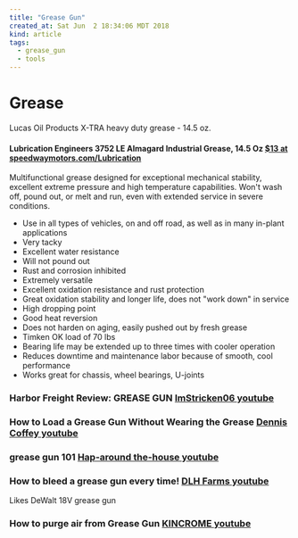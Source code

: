 ```yaml
---
title: "Grease Gun"
created_at: Sat Jun  2 18:34:06 MDT 2018
kind: article
tags:
  - grease_gun
  - tools
---
```


<h1>Grease</h1>

Lucas Oil Products X-TRA heavy duty grease - 14.5 oz.

<h4>
  Lubrication Engineers 3752 LE Almagard Industrial Grease, 14.5 Oz
  <a href="https://www.speedwaymotors.com/Lubrication-Engineers-3752-LE-Almagard-Industrial-Grease-14-5-Oz,526.html" target="_blank">$13 at speedwaymotors.com/Lubrication</a>
</h4>

Multifunctional grease designed for exceptional mechanical stability,
excellent extreme pressure and high temperature capabilities. Won't
wash off, pound out, or melt and run, even with extended service in
severe conditions.

<ul>
  <li>Use in all types of vehicles, on and off road, as well as in many in-plant applications</li>
  <li>Very tacky</li>
  <li>Excellent water resistance</li>
  <li>Will not pound out</li>
  <li>Rust and corrosion inhibited</li>
  <li>Extremely versatile</li>
  <li>Excellent oxidation resistance and rust protection</li>
  <li>Great oxidation stability and longer life, does not "work down" in service</li>
  <li>High dropping point</li>
  <li>Good heat reversion</li>
  <li>Does not harden on aging, easily pushed out by fresh grease</li>
  <li>Timken OK load of 70 lbs</li>
  <li>Bearing life may be extended up to three times with cooler operation</li>
  <li>Reduces downtime and maintenance labor because of smooth, cool performance</li>
  <li>Works great for chassis, wheel bearings, U-joints</li>
</ul>

<h3>
  Harbor Freight Review: GREASE GUN
  <a href="https://www.youtube.com/watch?v=QXqzj1qKNhw" target="_blank">ImStricken06 youtube</a>
</h3>

<h3>
  How to Load a Grease Gun Without Wearing the Grease
  <a href="https://www.youtube.com/watch?v=G9VHehhSuCU" target="_blank">Dennis Coffey youtube</a>
</h3>

<h3>
  grease gun 101
  <a href="https://www.youtube.com/watch?v=ZK1LCu-Khmo" target="_blank">Hap-around the-house youtube</a>
</h3>

<h3>
  How to bleed a grease gun every time!
  <a href="https://www.youtube.com/watch?v=gaMEfwDtJzQ" target="_blank">DLH Farms youtube</a>
</h3>

Likes DeWalt 18V grease gun

<h3>
  How to purge air from Grease Gun
  <a href="https://www.youtube.com/watch?v=eQyd6XrAo4w" target="_blank">KINCROME youtube</a>
</h3>

<!--
html boilerplate fragments
<a href="" target="_blank"></a>
<a name=""></a>
<img src="" width="400px">
<ul>
  <li></li>
  <li><a href="" target="_blank"></a></li>
</ul>
<pre>
</pre>
<p style="margin-bottom: 2em;"></p>
<hr style="border: 0; height: 3px; background: #333; background-image: linear-gradient(to right, #ccc, #333, #ccc);">
<pre><code>
</code></pre>
<math xmlns='http://www.w3.org/1998/Math/MathML' display='block'>
</math>
-->

